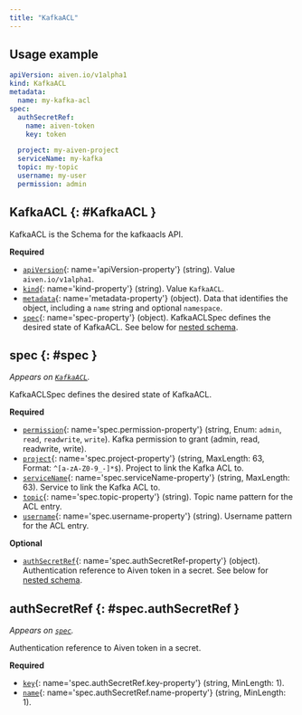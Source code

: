 ```yaml
---
title: "KafkaACL"
---
```


## Usage example

```yaml
apiVersion: aiven.io/v1alpha1
kind: KafkaACL
metadata:
  name: my-kafka-acl
spec:
  authSecretRef:
    name: aiven-token
    key: token

  project: my-aiven-project
  serviceName: my-kafka
  topic: my-topic
  username: my-user
  permission: admin
```

## KafkaACL {: #KafkaACL }

KafkaACL is the Schema for the kafkaacls API.

**Required**

- [`apiVersion`](#apiVersion-property){: name='apiVersion-property'} (string). Value `aiven.io/v1alpha1`.
- [`kind`](#kind-property){: name='kind-property'} (string). Value `KafkaACL`.
- [`metadata`](#metadata-property){: name='metadata-property'} (object). Data that identifies the object, including a `name` string and optional `namespace`.
- [`spec`](#spec-property){: name='spec-property'} (object). KafkaACLSpec defines the desired state of KafkaACL. See below for [nested schema](#spec).

## spec {: #spec }

_Appears on [`KafkaACL`](#KafkaACL)._

KafkaACLSpec defines the desired state of KafkaACL.

**Required**

- [`permission`](#spec.permission-property){: name='spec.permission-property'} (string, Enum: `admin`, `read`, `readwrite`, `write`). Kafka permission to grant (admin, read, readwrite, write).
- [`project`](#spec.project-property){: name='spec.project-property'} (string, MaxLength: 63, Format: `^[a-zA-Z0-9_-]*$`). Project to link the Kafka ACL to.
- [`serviceName`](#spec.serviceName-property){: name='spec.serviceName-property'} (string, MaxLength: 63). Service to link the Kafka ACL to.
- [`topic`](#spec.topic-property){: name='spec.topic-property'} (string). Topic name pattern for the ACL entry.
- [`username`](#spec.username-property){: name='spec.username-property'} (string). Username pattern for the ACL entry.

**Optional**

- [`authSecretRef`](#spec.authSecretRef-property){: name='spec.authSecretRef-property'} (object). Authentication reference to Aiven token in a secret. See below for [nested schema](#spec.authSecretRef).

## authSecretRef {: #spec.authSecretRef }

_Appears on [`spec`](#spec)._

Authentication reference to Aiven token in a secret.

**Required**

- [`key`](#spec.authSecretRef.key-property){: name='spec.authSecretRef.key-property'} (string, MinLength: 1).
- [`name`](#spec.authSecretRef.name-property){: name='spec.authSecretRef.name-property'} (string, MinLength: 1).

